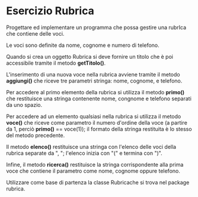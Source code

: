 
# Esercizio Rubrica


Progettare ed implementare un programma che possa gestire una rubrIca
che contiene delle voci.

Le voci sono definite da nome, cognome e numero di telefono.

Quando si crea un oggetto Rubrica si deve fornire un titolo che è
poi accessibile tramite il metodo **getTitolo()**.
 
L'inserimento di una nuova voce nella rubrica avviene tramite il metodo
**aggiungi()** che
riceve tre parametri stringa: nome, cognome, e telefono.

Per accedere al primo elemento della rubrica si utilizza il metodo **primo()** che restituisce una
stringa contenente nome, congnome e telefono separati da uno spazio.

Per accedere ad un elemento qualsiasi nella rubrica si utilizza il
metodo **voce()** che
riceve come parametro il numero d'ordine della voce (a partire da 1,
perciò **primo()** == voce(1));
il formato della stringa restituita è lo stesso del metodo
precedente.

Il metodo **elenco()**
restituisce una stringa con l'elenco delle voci della rubrica separate
da ", "; l'elenco inizia con "(" e termina con ")".

Infine, il metodo **ricerca()** restituisce
la stringa corrispondente alla prima voce che contiene il parametro
come nome, cognome oppure telefono.

Utilizzare come base di partenza la classe Rubricache si trova nel
package rubrica.


